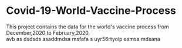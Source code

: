 # Covid-19-World-Vaccine-Process
This project contains  the data for the world's vaccine process from December,2020 to February,2020.  
avb
as
dsdsds
asaddmdsa 
msfafa s
uyr56rtyoip
asmsa
mdsana
